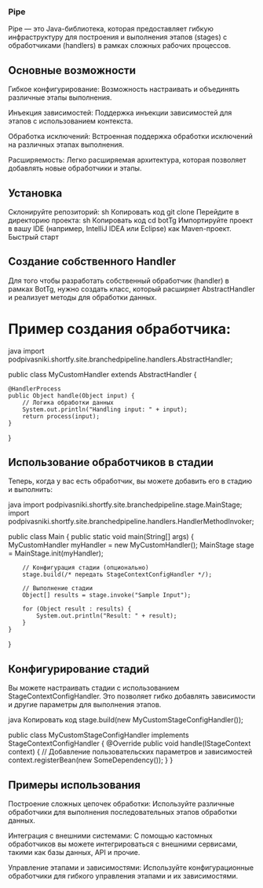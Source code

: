 ### Pipe

Pipe — это Java-библиотека, которая предоставляет гибкую инфраструктуру для построения и выполнения этапов (stages) с обработчиками (handlers) в рамках сложных рабочих процессов.

## Основные возможности

Гибкое конфигурирование: Возможность настраивать и объединять различные этапы выполнения.

Инъекция зависимостей: Поддержка инъекции зависимостей для этапов с использованием контекста.

Обработка исключений: Встроенная поддержка обработки исключений на различных этапах выполнения.

Расширяемость: Легко расширяемая архитектура, которая позволяет добавлять новые обработчики и этапы.

## Установка

Склонируйте репозиторий:
sh
Копировать код
git clone <repository-url>
Перейдите в директорию проекта:
sh
Копировать код
cd botTg
Импортируйте проект в вашу IDE (например, IntelliJ IDEA или Eclipse) как Maven-проект.
Быстрый старт

## Создание собственного Handler
Для того чтобы разработать собственный обработчик (handler) в рамках BotTg, нужно создать класс, который расширяет AbstractHandler и реализует методы для обработки данных.

# Пример создания обработчика:

java
import podpivasniki.shortfy.site.branchedpipeline.handlers.AbstractHandler;

public class MyCustomHandler extends AbstractHandler {

    @HandlerProcess
    public Object handle(Object input) {
        // Логика обработки данных
        System.out.println("Handling input: " + input);
        return process(input);
    }
}
## Использование обработчиков в стадии
Теперь, когда у вас есть обработчик, вы можете добавить его в стадию и выполнить:

java
import podpivasniki.shortfy.site.branchedpipeline.stage.MainStage;
import podpivasniki.shortfy.site.branchedpipeline.handlers.HandlerMethodInvoker;

public class Main {
public static void main(String[] args) {
MyCustomHandler myHandler = new MyCustomHandler();
MainStage stage = MainStage.init(myHandler);

        // Конфигурация стадии (опционально)
        stage.build(/* передать StageContextConfigHandler */);

        // Выполнение стадии
        Object[] results = stage.invoke("Sample Input");

        for (Object result : results) {
            System.out.println("Result: " + result);
        }
    }
}
## Конфигурирование стадий
Вы можете настраивать стадии с использованием StageContextConfigHandler. Это позволяет гибко добавлять зависимости и другие параметры для выполнения этапов.

java
Копировать код
stage.build(new MyCustomStageConfigHandler());

public class MyCustomStageConfigHandler implements StageContextConfigHandler {
@Override
public void handle(IStageContext context) {
// Добавление пользовательских параметров и зависимостей
context.registerBean(new SomeDependency());
}
}
## Примеры использования

Построение сложных цепочек обработки: Используйте различные обработчики для выполнения последовательных этапов обработки данных.

Интеграция с внешними системами: С помощью кастомных обработчиков вы можете интегрироваться с внешними сервисами, такими как базы данных, API и прочие.

Управление этапами и зависимостями: Используйте конфигурационные обработчики для гибкого управления этапами и их зависимостями.